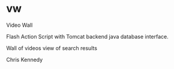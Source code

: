 vw
==

Video Wall

Flash Action Script with Tomcat backend java database interface.

Wall of videos view of search results

Chris Kennedy 
